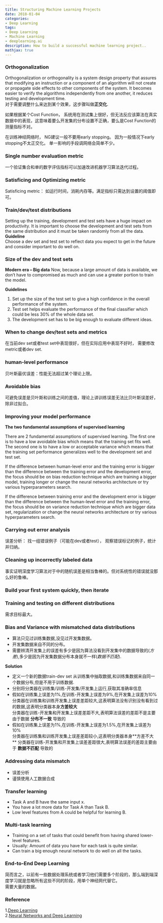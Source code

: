 ```yaml
---
title: Structuring Machine Learning Projects
date: 2018-01-04
categories:
- Deep Learning
tags: 
- Deep Learning
- Machine Learning 
- deeplearning.ai
description: How to build a successful machine learning project..
mathjax: true
---
```

### Orthogonalization  
Orthogonalization or orthogonality is a system design property that assures that modifying an instruction or a component of an algorithm will not create or propagate side effects to other components of the system. It becomes easier to verify the algorithms independently from one another, it reduces testing and development time.  
对于需要调整什么来达到某个效果，这步骤叫做**正交化**.  

如果根据某个Cost Function， 系统用在测试集上很好，但无法反应该算法在真实数据中的表现，这意味着要么开发集的分布设置不正确，要么是Cost Function的测量指标不对。  

在训练神经网络时， NG建议一般不要用early stopping。 因为一般情况下early stopping不太正交化。 单一影响的手段调网络会简单不少。

### Single number evaluation metric  
一个验证集合和单的数字评估指标可以加速改进机器学习算法迭代过程。  

### Satisficing and Optimizing metric  
Satisficing metric： 如运行时间，消耗内存等。满足指标只需达到设置的阈值即可。  

### Train/dev/test distributions  
Setting up the training, development and test sets have a huge impact on productivity. It is important to choose the development and test sets from the same distribution and it must be taken randomly from all the data.  
**Guideline**  
Choose a dev set and test set to reflect data you expect to get in the future and consider important to do well on.  

### Size of the dev and test sets  
**Modern era – Big data**
Now, because a large amount of data is available, we don’t have to compromised as much and can use a greater portion to train the model.  

**Guidelines**  
1. Set up the size of the test set to give a high confidence in the overall performance of the system.
1. Test set helps evaluate the performance of the final classifier which could be less 30% of the whole data set.
1. The development set has to be big enough to evaluate different ideas.

### When to change dev/test sets and metrics  
在当前dev set或者test set中表现很好，但在实际应用中表现不好时， 需要修改metric或者dev set.  

### human-level performance  
贝叶斯最优误差：性能无法超过某个理论上限。  

### Avoidable bias
可避免误差是贝叶斯和训练之间的差值，理论上讲训练误差无法比贝叶斯误差好，除非过拟合。  

### Improving your model performance  
**The two fundamental assumptions of supervised learning**  

There are 2 fundamental assumptions of supervised learning. The first one is to have a low avoidable bias which means that the training set fits well. The second one is to have a low or acceptable variance which means that the training set performance generalizes well to the development set and test set.  

If the difference between human-level error and the training error is bigger than the difference between the training error and the development error, the focus should be on bias reduction technique which are training a bigger model, training longer or change the neural networks architecture or try various hyperparameters search.  

If the difference between training error and the development error is bigger than the difference between the human-level error and the training error, the focus should be on variance reduction technique which are bigger data set, regularization or change the neural networks architecture or try various hyperparameters search.

### Carrying out error analysis  
误差分析： 找一组错误例子（可能在dev或者test）， 观察错误标记的例子，统计并归纳。  

### Cleaning up incorrectly labeled data  
事实证明深度学习算法对于中的随机误差是相当鲁棒的。但对系统性的错误就没那么好的鲁棒。  

### Build your first system quickly, then iterate

### Training and testing on different distributions  
需求目标最大。  

### Bias and Variance with mismatched data distributions  
- 算法只见过训练集数据,没见过开发集数据。  
- 开发集数据来自不同的分布。    
- 需要辨清开发集上的误差有多少是因为算法没看到开发集中的数据导致的(*方差*),多少是因为开发集数据分布本身就不一样(*数据不匹配*).  

**Solution**  
- 定义一个新的数据train-dev set 从训练集中抽取数据,和训练集数据来自同一个数据分布,但是不用于训练数据.  
- 分别将分类器在训练集/训练-开发集/开发集上运行,获取其准确率信息  
- 假如在训练集上误差为1%,在训练-开发集上误差为9%,在开发集上误差为10%  
分类器在训练集和训练开发集上误差差距较大,这表明算法没有识别没有看到过的数据,这表明分类器本身**方差较大**  
分类器在训练-开发集和开发集上误差差距不大,表明算法误差的差距不是主要由于数据 **分布不一致** 导致的  
- 假如在训练集上误差为1%,在训练-开发集上误差为1.5%,在开发集上误差为10%  
分类器在训练集和训练开发集上误差差距较小,这表明分类器本身**方差不大  **
分类器在训练-开发集和开发集上误差差距很大,表明算法误差的差距主要由于 **数据不匹配** 导致的  

### Addressing data mismatch  
- 误差分析  
- 谨慎使用人工数据合成  

### Transfer learning  
- Task A and B have the same input x.  
- You have a lot more data for Task A than Task B.  
- Low level features from A could be helpful for learning B.  

### Multi-task learning  
- Training on a set of tasks that could benefit from having shared lower-level features.  
- Usually: Amount of data you have for each task is quite similar.  
- Can train a big enough neural network to do well on all the tasks.  

### End-to-End Deep Learning  
简而言之，以前有一些数据处理系统或者学习他们需要多个阶段的，那么端到端深度学习就是忽略所有这些不同的阶段，用单个神经网代替它。  
需要大量的数据。  

### Reference
1.[Deep Learning](https://www.deeplearning.ai/)  
2.[Neural Networks and Deep Learning](https://www.coursera.org/learn/neural-networks-deep-learning/) 
